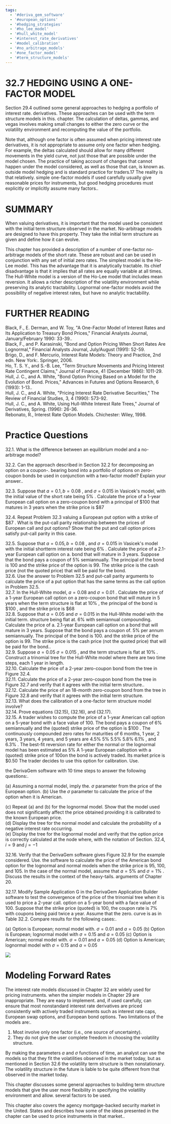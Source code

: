 ```yaml
---
tags:
  - '#deriva_gem_software'
  - '#european_options'
  - '#hedging_strategies'
  - '#ho_lee_model'
  - '#hull_white_model'
  - '#interest_rate_derivatives'
  - '#model_calibration'
  - '#no_arbitrage_models'
  - '#one_factor_model'
  - '#term_structure_models'
---
```

# 32.7 HEDGING USING A ONE-FACTOR MODEL  

Section 29.4 outlined some general approaches to hedging a portfolio of interest rate. derivatives. These approaches can be used with the term structure models in this. chapter. The calculation of deltas, gammas, and vegas involves making small changes to either the zero curve or the volatility environment and recomputing the value of the portfolio.  

Note that, although one factor is often assumed when pricing interest rate derivatives, it is not appropriate to assume only one factor when hedging. For example, the deltas calculated should allow for many different movements in the yield curve, not just those that are possible under the model chosen. The practice of taking account of changes that cannot happen under the model considered, as well as those that can, is known as. outside model hedging and is standard practice for traders.17 The reality is that relatively. simple one-factor models if used carefully usually give reasonable prices for instruments, but good hedging procedures must explicitly or implicitly assume many factors..  

# SUMMARY  

When valuing derivatives, it is important that the model used be consistent with the initial term structure observed in the market. No-arbitrage models are designed to have this property. They take the initial term structure as given and define how it can evolve.  

This chapter has provided a description of a number of one-factor no-arbitrage models of the short rate. These are robust and can be used in conjunction with any set of initial zero rates. The simplest model is the Ho-Lee model. This has the advantage that it is analytically tractable. Its chief disadvantage is that it implies that all rates are equally variable at all times. The Hull-White model is a version of the Ho-Lee model that includes mean reversion. It allows a richer description of the volatility environment while preserving its analytic tractability. Lognormal one-factor models avoid the possibility of negative interest rates, but have no analytic tractability.  

# FURTHER READING  

Black, F., E. Derman, and W. Toy, "A One-Factor Model of Interest Rates and Its Application to Treasury Bond Prices," Financial Analysts Journal, January/February 1990: 33-39..   
Black, F., and P. Karasinski, "Bond and Option Pricing When Short Rates Are Lognormal," Financial Analysts Journal, July/August (1991): 52-59.   
Brigo, D., and F. Mercurio, Interest Rate Models: Theory and Practice, 2nd edn. New York:. Springer, 2006.   
Ho, T. S. Y., and S.-B. Lee, "Term Structure Movements and Pricing Interest Rate Contingent Claims," Journal of Finance, 41 (December 1986): 1011-29.   
Hull, J. C., and A. White, "Bond Option Pricing Based on a Model for the Evolution of Bond. Prices," Advances in Futures and Options Research, 6 (1993): 1-13..   
Hull, J. C., and A. White, "Pricing Interest Rate Derivative Securities," The Review of Financial Studies, 3, 4 (1990): 573-92.   
Hull, J. C., and A. White, Using Hull-White Interest Rate Trees," Journal of Derivatives, Spring. (1996): 26-36.   
Rebonato, R., Interest Rate Option Models. Chichester: Wiley, 1998.  

# Practice Questions  

32.1. What is the difference between an equilibrium model and a no-arbitrage model?  

32.2. Can the approach described in Section 32.2 for decomposing an option on a coupon-. bearing bond into a portfolio of options on zero-coupon bonds be used in conjunction with a two-factor model? Explain your answer..  

32.3. Suppose that $a=0.1,b=0.08$ , and $\sigma=0.015$ in Vasicek's model, with the initial value of the short rate being $5\%$ . Calculate the price of a 1-year European call option on a zero-coupon bond with a principal of $\$100$ that matures in 3 years when the strike price is $\$87$  

32.4. Repeat Problem 32.3 valuing a European put option with a strike of $\$87$ . What is the put-call parity relationship between the prices of European call and put options? Show that the put and call option prices satisfy put-call parity in this case.  

32.5. Suppose that $a=0.05,b=0.08$ , and $\sigma=0.015$ in Vasicek's model with the initial shortterm interest rate being $6\%$ . Calculate the price of a 2.1-year European call option on a. bond that will mature in 3 years. Suppose that the bond pays a coupon of $5\%$ semiannually. The principal of the bond is 100 and the strike price of the option is 99. The strike price is the cash price (not the quoted price) that will be paid for the bond.   
32.6. Use the answer to Problem 32.5 and put-call parity arguments to calculate the price of a put option that has the same terms as the call option in Problem 32.5.   
32.7. In the Hull-White model, $a=0.08$ and $\sigma=0.01$ . Calculate the price of a 1-year European call option on a zero-coupon bond that will mature in 5 years when the term structure is flat at $10\%$ , the principal of the bond is $\$100$ , and the strike price is $\$68$   
32.8. Suppose that $a=0.05$ and $\sigma=0.015$ in the Hull-White model with the initial term. structure being flat at. $6\%$ with semiannual compounding. Calculate the price of a. 2.1-year European call option on a bond that will mature in 3 years. Suppose that the bond pays a coupon of. $5\%$ per annum semiannually. The principal of the bond is 100. and the strike price of the option is 99. The strike price is the cash price (not the quoted price) that will be paid for the bond..   
32.9. Suppose $a=0.05$ $\sigma=0.015$ , and the term structure is flat at $10\%$ . Construct a trinomial tree for the Hull-White model where there are two time steps, each 1 year in length.   
32.10. Calculate the price of a 2-year zero-coupon bond from the tree in Figure 32.4.   
32.11. Calculate the price of a 2-year zero-coupon bond from the tree in Figure 32.7 and verify that it agrees with the initial term structure..   
32.12. Calculate the price of an 18-month zero-coupon bond from the tree in Figure 32.8 and verify that it agrees with the initial term structure.   
32.13. What does the calibration of a one-factor term structure model involve?   
32.14. Prove equations (32.15), (32.16), and (32.17).   
32.15. A trader wishes to compute the price of a 1-year American call option on a 5-year bond with a face value of 100. The bond pays a coupon of $6\%$ semiannually and the (quoted) strike price of the option is $\$100$ . The continuously compounded zero rates for maturities of 6 months, 1 year, 2 years, 3 years, 4 years, and 5 years are $4.5\%$ $5\%$ $5.5\%$ $5.8\%$ $6.1\%$ , and $6.3\%$ . The best-fit reversion rate for either the normal or the lognormal model has been estimated as $5\%$ A 1-year European calloption with a (quoted) strike price of 100on the bond is actively traded. Its market price is $\$0.50$ The trader decides to use this option for calibration. Use.  

the DerivaGem software with 10 time steps to answer the following questions:.  

(a) Assuming a normal model, imply the. $\sigma$ parameter from the price of the European option. (b) Use the $\sigma$ parameter to calculate the price of the option when it is American.  

(c) Repeat (a) and (b) for the lognormal model. Show that the model used does not significantly affect the price obtained providing it is calibrated to the known European price.   
(d) Display the tree for the normal model and calculate the probability of a negative interest rate occurring.   
(e) Display the tree for the lognormal model and verify that the option price is correctly calculated at the node where, with the notation of Section. $32.4,i=9$ and $j=-1$  

32.16. Verify that the DerivaGem software gives Figure 32.9 for the example considered. Use. the software to calculate the price of the American bond option for the lognormal and normal models when the strike price is 95, 100, and 105. In the case of the normal model, assume that $a=5\%$ and $\sigma=1\%$ . Discuss the results in the context of the heavy-tails. arguments of Chapter 20.  

32.17. Modify Sample Application G in the DerivaGem Application Builder software to test the convergence of the price of the trinomial tree when it is used to price a 2-year call. option on a 5-year bond with a face value of 100. Suppose that the strike price (quoted) is 100, the coupon rate is $7\%$ with coupons being paid twice a year. Assume that the zero. curve is as in Table 32.2. Compare results for the following cases:.  

(a) Option is European; normal model with. $\sigma=0.01$ and $a=0.05$ (b) Option is European; lognormal model with $\sigma=0.15$ and $a=0.05$ (c) Option is American; normal model with. $\sigma=0.01$ and $a=0.05$ (d) Option is American; lognormal model with $\sigma=0.15$ and $a=0.05$  

![](211a9be27deb03c073e4657e1d495db1fbe8611ee052db309898205341fd588c.jpg)  

# Modeling Forward Rates  

The interest rate models discussed in Chapter 32 are widely used for pricing instruments. when the simpler models in Chapter 29 are inappropriate. They are easy to implement. and, if used carefully, can ensure that most nonstandard interest rate derivatives are priced consistently with actively traded instruments such as interest rate caps, European swap options, and European bond options. Two limitations of the models are:.  

1. Most involve only one factor (i.e., one source of uncertainty).   
2. They do not give the user complete freedom in choosing the volatility structure.  

By making the parameters $a$ and $\sigma$ functions of time, an analyst can use the models so that they fit the volatilities observed in the market today, but as mentioned in Section 32.6 the volatility term structure is then nonstationary. The volatility structure in the future is liable to be quite different from that observed in the market today.  

This chapter discusses some general approaches to building term structure models that give the user more flexibility in specifying the volatility environment and allow. several factors to be used.  

This chapter also covers the agency mortgage-backed security market in the United. States and describes how some of the ideas presented in the chapter can be used to price instruments in that market..  
